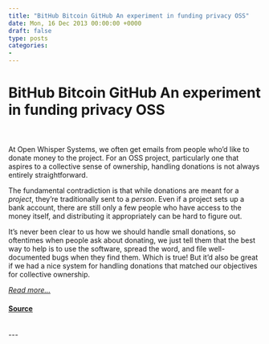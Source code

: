 ```yaml
---
title: "BitHub Bitcoin GitHub An experiment in funding privacy OSS"
date: Mon, 16 Dec 2013 00:00:00 +0000
draft: false
type: posts
categories: 
- 
---
```

# BitHub Bitcoin GitHub An experiment in funding privacy OSS

<br/>

<br/>
At Open Whisper Systems, we often get emails from people who’d like to donate money to the project. For an OSS project, particularly one that aspires to a collective sense of ownership, handling donations is not always entirely straightforward.

The fundamental contradiction is that while donations are meant for a _project_, they’re traditionally sent to a _person_. Even if a project sets up a bank account, there are still only a few people who have access to the money itself, and distributing it appropriately can be hard to figure out.

It’s never been clear to us how we should handle small donations, so oftentimes when people ask about donating, we just tell them that the best way to help is to use the software, spread the word, and file well-documented bugs when they find them. Which is true! But it’d also be great if we had a nice system for handling donations that matched our objectives for collective ownership.

[_Read more..._](https://signal.org/blog/bithub/)

#### [Source](https://signal.org/blog/bithub/)

<br/>
---
